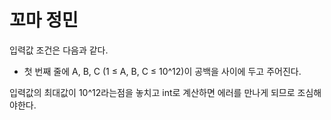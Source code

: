 # 꼬마 정민
입력값 조건은 다음과 같다.
- 첫 번째 줄에 A, B, C (1 ≤ A, B, C ≤ 10^12)이 공백을 사이에 두고 주어진다.

입력값의 최대값이 10^12라는점을 놓치고 int로 계산하면 에러를 만나게 되므로 조심해야한다.